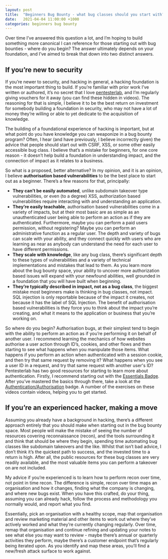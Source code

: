 ```yaml
---
layout: post
title:  "Beginners Bug Bounty - what bug classes should you start with?"
date:   2021-04-04 11:00:00 +1000
categories: beginners bug bounty
---
```


Over time I’ve answered this question a lot, and I’m hoping to build something more canonical I can reference for those starting out with bug bounties - where do you begin? The answer ultimately depends on your foundation, and I’ve aimed to break that down into two distinct answers.


## If you’re new to security

If you’re newer to security, and hacking in general, a hacking foundation is the most important thing to build. If you’re familiar with prior work I’ve written or authored, it’s no secret  that I love [pentesterlab](https://pentesterlab.com/), and I’m regularly giving vouchers for it away (you can find these hidden in videos). The reasoning for that is simple, I believe it to be the best return on investment for somebody building a foundation in security, who may not have a lot of money they’re willing or able to yet dedicate to the acquisition of knowledge.

The building of a foundational experience of hacking is important, but at what point do you have knowledge you can weaponize in a bug bounty program? Often, I hear (and have previously, I believe incorrectly given) the advice that people should start out with CSRF, XSS, or some other easily accessible bug class. I believe that’s a mistake for beginners, for one core reason - it doesn’t help build a foundation in understanding impact, and the connection of impact as it relates to a business.

So what is a proposed, better alternative? In my opinion, and it is an opinion, I believe **authorisation based vulnerabilities** to be the best place to start out as a beginner. There’s a few reasons for that, principally:



*   **They can’t be easily automated**, unlike subdomain takeover type vulnerabilities, or even (to a degree) XSS, authorization based vulnerabilities require interacting with and understanding an application.
*   **They’re easily teachable**, authorisation based vulnerabilities come in a variety of impacts, but at their most basic are as simple as an unauthenticated user being able to perform an action as if they are authenticated. Furthermore, maybe you can perform a paid users permission, without registering? Maybe you can perform an administrative function as a regular user. The depth and variety of bugs can scale with your ability, and they connect quickly with users who are learning as near as anybody can understand the need for each user to have different permissions.
*   **They scale with knowledge**, like any bug class, there’s significant depth to these types of vulnerabilities and a variety of technical implementations and mistakes  that lead to them. As you learn more about the bug bounty space, your ability to uncover more authorization based issues will expand with your newfound abilities, well grounded in a foundation that you will have built when beginning.
*   **They’re typically described in impact, not as a bug class**, the biggest mistake most beginners make is thinking in bug classes, not impact. SQL injection is only reportable because of the impact it creates, not because it has the label of SQL Injection. The benefit of authorisation based vulnerabilities is they force you to think about the impact you’re creating, and what it means to the application or business that you’re working on. 

So where do you begin? Authorisation bugs, at their simplest tend to begin with the ability to perform an action as if you’re performing it on behalf of another user. I recommend learning the mechanics of how websites authorise a user action through ID’s, cookies, and other flows and then starting to see what happens when you manipulate those items. What happens if you perform an action when authenticated with a session cookie, and then try that same request by removing it? What happens when you see a user ID in a request, and try that same request with another user's ID? Pentesterlab has two good resources for starting to learn more about authentication. Firstly, I recommend starting out with the [Essentials Badge](https://pentesterlab.com/badges/essential). After you’ve mastered the basics through there, take a look at the [Authentication/Authorisation](https://pentesterlab.com/badges/auth) badge. A number of the exercises on these videos contain videos, helping you to get started.


## If you’re an experienced hacker, making a move

Assuming you already have a background in hacking, there’s a different approach entirely that you should make when starting out in the bug bounty space. Most people will make the mistake of seeing the number of resources covering reconnaissance (recon), and the tools surrounding it and think that should be where they begin, spending time automating bug classes like subdomain takeovers and the like. Whilst that isn’t bad advice, I don’t think it’s the quickest path to success, and the invested time to a return is high. After all, the public resources for these bug classes are very readily available, and the most valuable items you can perform a takeover on are not included.

My advice if you’re experienced is to learn how to perform recon over time, not point in time recon. The difference is simple, recon over time maps an organisation and how it changes, finding what the company is changing, and where new bugs exist. When you have this crafted, do your thing, assuming you can already hack, follow the process and methodology you normally would, and report what you find.

Essentially, pick an organisation with a healthy scope, map that organisation and review marketing material and other items to work out where they’ve actively worked and what they’re currently changing regularly. Over time, remap that organisation and continue refining and updating your notes to see what else you may want to review - maybe there’s annual or quarterly activities they perform, maybe there’s a customer endpoint that’s regularly being iterated upon. As you identify and map these areas, you’ll find a new/fresh attack surface to work against.
